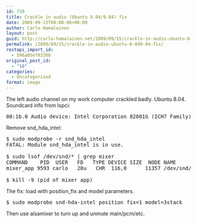 ```yaml
---
id: 739
title: Crackle in audio (Ubuntu 8.04/9.04) fix
date: 2009-09-15T00:00:00+00:00
author: Carlo Hamalainen
layout: post
guid: http://carlo-hamalainen.net/2009/09/15/crackle-in-audio-ubuntu-8-049-04-fix/
permalink: /2009/09/15/crackle-in-audio-ubuntu-8-049-04-fix/
restapi_import_id:
  - 596a05ef0330b
original_post_id:
  - "16"
categories:
  - Uncategorized
format: image
---
```

The left audio channel on my work computer crackled badly. Ubuntu 8.04. Soundcard info from lspci:

<pre>00:1b.0 Audio device: Intel Corporation 82801G (ICH7 Family) High Definition Audio Controller (rev 01)
</pre>

Remove snd\_hda\_intel:

<pre>$ sudo modprobe -r snd_hda_intel
FATAL: Module snd_hda_intel is in use.

$ sudo lsof /dev/snd/* | grep mixer
COMMAND    PID  USER   FD   TYPE DEVICE SIZE  NODE NAME
mixer_app 9593 carlo   20u   CHR  116,0      11357 /dev/snd/controlC0

$ kill -9 (pid of mixer_app)
</pre>

The fix: load with position_fix and model parameters.

<pre>$ sudo modprobe snd-hda-intel position_fix=1 model=3stack
</pre>

Then use alsamixer to turn up and unmute main/pcm/etc.